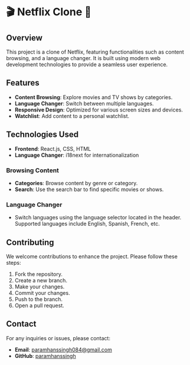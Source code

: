 # 🎬 Netflix Clone 🍿

## Overview
This project is a clone of Netflix, featuring functionalities such as content browsing, and a language changer. It is built using modern web development technologies to provide a seamless user experience.

## Features
- **Content Browsing**: Explore movies and TV shows by categories.
- **Language Changer**: Switch between multiple languages.
- **Responsive Design**: Optimized for various screen sizes and devices.
- **Watchlist**: Add content to a personal watchlist.

## Technologies Used
- **Frontend**: React.js, CSS, HTML
- **Language Changer**: i18next for internationalization


### Browsing Content
- **Categories**: Browse content by genre or category.
- **Search**: Use the search bar to find specific movies or shows.

### Language Changer
- Switch languages using the language selector located in the header. Supported languages include English, Spanish, French, etc.


## Contributing
We welcome contributions to enhance the project. Please follow these steps:

1. Fork the repository.
2. Create a new branch.
3. Make your changes.
4. Commit your changes.
5. Push to the branch.
6. Open a pull request.


## Contact
For any inquiries or issues, please contact:
- **Email**: paramhanssingh084@gmail.com
- **GitHub**: [paramhanssingh](https://github.com/Paramhans-Singh)
